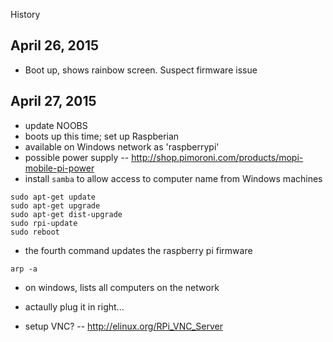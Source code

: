 History

## April 26, 2015

 - Boot up, shows rainbow screen. Suspect firmware issue

## April 27, 2015

 - update NOOBS
 - boots up this time; set up Raspberian
 - available on Windows network as 'raspberrypi'
 - possible power supply -- http://shop.pimoroni.com/products/mopi-mobile-pi-power
 - install `samba` to allow access to computer name from Windows machines
 ```
 sudo apt-get update
 sudo apt-get upgrade
 sudo apt-get dist-upgrade
 sudo rpi-update
 sudo reboot
 ```
  - the fourth command updates the raspberry pi firmware
  ```
  arp -a
  ```
   - on windows, lists all computers on the network
   - actaully plug it in right...

   - setup VNC? -- http://elinux.org/RPi_VNC_Server
